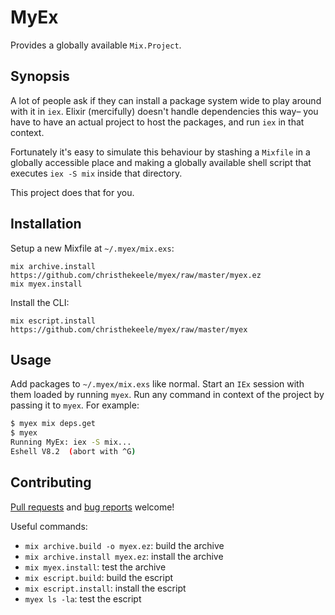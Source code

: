 MyEx
====

Provides a globally available `Mix.Project`.

Synopsis
--------

A lot of people ask if they can install a package system wide to play around
with it in `iex`. Elixir (mercifully) doesn't handle dependencies this way–
you have to have an actual project to host the packages, and run `iex` in that
context.

Fortunately it's easy to simulate this behaviour by stashing a `Mixfile` in a
globally accessible place and making a globally available shell script that
executes `iex -S mix` inside that directory.

This project does that for you.

Installation
------------

Setup a new Mixfile at `~/.myex/mix.exs`:

```
mix archive.install https://github.com/christhekeele/myex/raw/master/myex.ez
mix myex.install
```

Install the CLI:

```
mix escript.install https://github.com/christhekeele/myex/raw/master/myex
```

Usage
-----

Add packages to `~/.myex/mix.exs` like normal. Start an `IEx` session with them
loaded by running `myex`. Run any command in context of the project by passing
it to `myex`. For example:

```sh
$ myex mix deps.get
$ myex
Running MyEx: iex -S mix...
Eshell V8.2  (abort with ^G)
```

Contributing
------------

[Pull requests](https://github.com/christhekeele/myex/pulls) and [bug reports](https://github.com/christhekeele/myex/issues) welcome!

Useful commands:

- `mix archive.build -o myex.ez`: build the archive
- `mix archive.install myex.ez`: install the archive
- `mix myex.install`: test the archive
- `mix escript.build`: build the escript
- `mix escript.install`: install the escript
- `myex ls -la`: test the escript